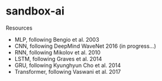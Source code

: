 # sandbox-ai

Resources
* MLP, following Bengio et al. 2003
* CNN, following DeepMind WaveNet 2016 (in progress...)
* RNN, following Mikolov et al. 2010
* LSTM, following Graves et al. 2014
* GRU, following Kyunghyun Cho et al. 2014
* Transformer, following Vaswani et al. 2017
